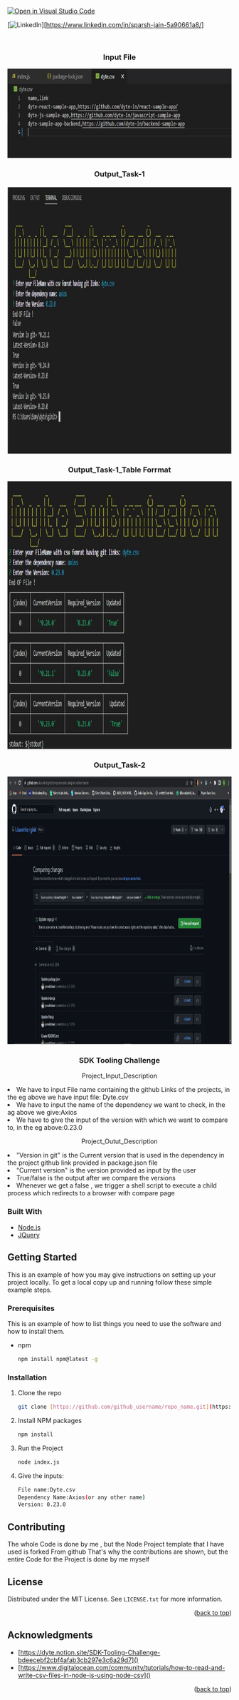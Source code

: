 [![Open in Visual Studio Code](https://classroom.github.com/assets/open-in-vscode-c66648af7eb3fe8bc4f294546bfd86ef473780cde1dea487d3c4ff354943c9ae.svg)](https://classroom.github.com/online_ide?assignment_repo_id=7942408&assignment_repo_type=AssignmentRepo)
<div id="top"></div>
<!--
*** Thanks for checking out the Best-README-Template. If you have a suggestion
*** that would make this better, please fork the repo and create a pull request
*** or simply open an issue with the tag "enhancement".
*** Don't forget to give the project a star!
*** Thanks again! Now go create something AMAZING! :D
-->



<!-- PROJECT SHIELDS -->
<!--
*** I'm using markdown "reference style" links for readability.
*** Reference links are enclosed in brackets [ ] instead of parentheses ( ).
*** See the bottom of this document for the declaration of the reference variables
*** for contributors-url, forks-url, etc. This is an optional, concise syntax you may use.
*** https://www.markdownguide.org/basic-syntax/#reference-style-links
-->
[![LinkedIn][linkedin-shield]][https://www.linkedin.com/in/sparsh-jain-5a90661a8/]



<!-- PROJECT LOGO -->
<br />
<div align="center">
  <h3 align="center">Input File</h3>
   <a href="https://github.com/github_username/repo_name">
    <img src="images/Capture1.JPG" alt="Logo" width="1000" height="200">
  </a> 
  
  <h3 align="center">Output_Task-1</h3>
  <a href="https://github.com/github_username/repo_name">
    <img src="images/Capture.JPG" alt="Logo" width="800" height="600">
  </a>
   <h3 align="center">Output_Task-1_Table Forrmat</h3>
  <a href="https://github.com/github_username/repo_name">
    <img src="images/Capture3.JPG" alt="Logo" width="800" height="600">
  </a>
   <h3 align="center">Output_Task-2</h3>
  <a href="https://github.com/github_username/repo_name">
    <img src="images/Capture4.JPG" alt="Logo" width="800" height="600">
  </a>

<h3 align="center">SDK Tooling Challenge</h3>
</div>
  <p align="center">
    Project_Input_Description
    <li>
    <a>We have to input File name containing the github Links of the projects, in the eg above we have input file: Dyte.csv</a>
        </li>
     <li>
    <a>We have to input the name of the dependency we want to check, in the ag above we give:Axios</a>
        </li>
     <li>
    <a>We have to give the input of the version with which we want to compare to, in the eg above:0.23.0 </a>
     </li>
  </p>

<p align="center">
    Project_Outut_Description
    <li>
    <a>"Version in git" is the Current version that is used in the dependency in the project github link provided in package.json file</a>
        </li>
     <li>
    <a>"Current version" is the version provided as input by the user </a>
        </li>
     <li>
    <a>True/false is the output  after we compare the versions </a>
     </li>
  <li>
    <a>Whenever we get a false , we trigger a shell script to execute a child process which redirects to a browser with compare page </a>
     </li>
  </p>


### Built With

* [Node.js](https://nextjs.org/)
* [JQuery](https://jquery.com)


<!-- GETTING STARTED -->
## Getting Started

This is an example of how you may give instructions on setting up your project locally.
To get a local copy up and running follow these simple example steps.

### Prerequisites

This is an example of how to list things you need to use the software and how to install them.
* npm
  ```sh
  npm install npm@latest -g
  ```

### Installation


1. Clone the repo
   ```sh
   git clone [https://github.com/github_username/repo_name.git](https://github.com/dyte-submissions/dyte-vit-2022-sparshjain012.git)
   ```
2. Install NPM packages
   ```sh
   npm install
   ```
3. Run the Project
   ```sh
   node index.js
   ```
4. Give the inputs:
   ```sh
   File name:Dyte.csv
   Dependency Name:Axios(or any other name)
   Version: 0.23.0
   ```
   
<!-- CONTRIBUTING -->
## Contributing

The whole Code is done by me , but the Node Project template that I have used is forked From github That's why the contributions are shown, but the entire Code for the Project is done by me myself

<!-- LICENSE -->
## License

Distributed under the MIT License. See `LICENSE.txt` for more information.

<p align="right">(<a href="#top">back to top</a>)</p>




<!-- ACKNOWLEDGMENTS -->
## Acknowledgments

* [https://dyte.notion.site/SDK-Tooling-Challenge-bdeecebf2cbf4afab3cb297e3c6a29d7]()
* [https://www.digitalocean.com/community/tutorials/how-to-read-and-write-csv-files-in-node-js-using-node-csv]()

<p align="right">(<a href="#top">back to top</a>)</p>



<!-- MARKDOWN LINKS & IMAGES -->
<!-- https://www.markdownguide.org/basic-syntax/#reference-style-links -->
[contributors-shield]: https://img.shields.io/github/contributors/github_username/repo_name.svg?style=for-the-badge
[contributors-url]: https://github.com/github_username/repo_name/graphs/contributors
[forks-shield]: https://img.shields.io/github/forks/github_username/repo_name.svg?style=for-the-badge
[forks-url]: https://github.com/github_username/repo_name/network/members
[stars-shield]: https://img.shields.io/github/stars/github_username/repo_name.svg?style=for-the-badge
[stars-url]: https://github.com/github_username/repo_name/stargazers
[issues-shield]: https://img.shields.io/github/issues/github_username/repo_name.svg?style=for-the-badge
[issues-url]: https://github.com/github_username/repo_name/issues
[license-shield]: https://img.shields.io/github/license/github_username/repo_name.svg?style=for-the-badge
[license-url]: https://github.com/github_username/repo_name/blob/master/LICENSE.txt
[linkedin-shield]: https://img.shields.io/badge/-LinkedIn-black.svg?style=for-the-badge&logo=linkedin&colorB=555
[linkedin-url]: https://linkedin.com/in/linkedin_username
[product-screenshot]: images/screenshot.png
